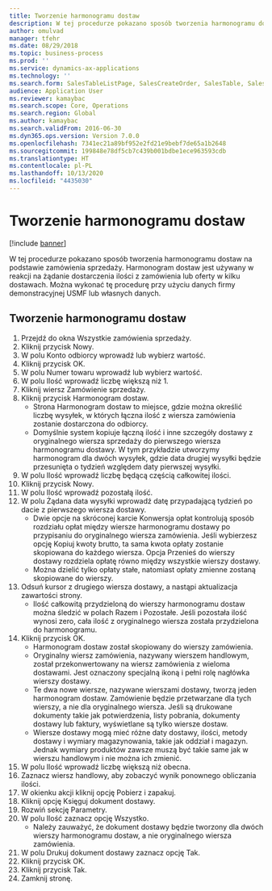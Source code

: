 ```yaml
---
title: Tworzenie harmonogramu dostaw
description: W tej procedurze pokazano sposób tworzenia harmonogramu dostaw na podstawie zamówienia sprzedaży.
author: omulvad
manager: tfehr
ms.date: 08/29/2018
ms.topic: business-process
ms.prod: ''
ms.service: dynamics-ax-applications
ms.technology: ''
ms.search.form: SalesTableListPage, SalesCreateOrder, SalesTable, SalesDeliverySchedule, SalesEditLines,  SrsReportViewerForm
audience: Application User
ms.reviewer: kamaybac
ms.search.scope: Core, Operations
ms.search.region: Global
ms.author: kamaybac
ms.search.validFrom: 2016-06-30
ms.dyn365.ops.version: Version 7.0.0
ms.openlocfilehash: 7341ec21a89bf952e2fd21e9bebf7de65a1b2648
ms.sourcegitcommit: 199848e78df5cb7c439b001bdbe1ece963593cdb
ms.translationtype: HT
ms.contentlocale: pl-PL
ms.lasthandoff: 10/13/2020
ms.locfileid: "4435030"
---
```

# <a name="create-delivery-schedule"></a>Tworzenie harmonogramu dostaw

[!include [banner](../../includes/banner.md)]

W tej procedurze pokazano sposób tworzenia harmonogramu dostaw na podstawie zamówienia sprzedaży. Harmonogram dostaw jest używany w reakcji na żądanie dostarczenia ilości z zamówienia lub oferty w kilku dostawach. Można wykonać tę procedurę przy użyciu danych firmy demonstracyjnej USMF lub własnych danych.


## <a name="create-delivery-schedule"></a>Tworzenie harmonogramu dostaw
1. Przejdź do okna Wszystkie zamówienia sprzedaży.
2. Kliknij przycisk Nowy.
3. W polu Konto odbiorcy wprowadź lub wybierz wartość.
4. Kliknij przycisk OK.
5. W polu Numer towaru wprowadź lub wybierz wartość.
6. W polu Ilość wprowadź liczbę większą niż 1.
7. Kliknij wiersz Zamówienie sprzedaży.
8. Kliknij przycisk Harmonogram dostaw.
    * Strona Harmonogram dostaw to miejsce, gdzie można określić liczbę wysyłek, w których łączna ilość z wiersza zamówienia zostanie dostarczona do odbiorcy.    
    * Domyślnie system kopiuje łączną ilość i inne szczegóły dostawy z oryginalnego wiersza sprzedaży do pierwszego wiersza harmonogramu dostawy. W tym przykładzie utworzymy harmonogram dla dwóch wysyłek, gdzie data drugiej wysyłki będzie przesunięta o tydzień względem daty pierwszej wysyłki.  
9. W polu Ilość wprowadź liczbę będącą częścią całkowitej ilości.
10. Kliknij przycisk Nowy.
11. W polu Ilość wprowadź pozostałą ilość.
12. W polu Żądana data wysyłki wprowadź datę przypadającą tydzień po dacie z pierwszego wiersza dostawy.
    * Dwie opcje na skróconej karcie Konwersja opłat kontrolują sposób rozdziału opłat między wiersze harmonogramu dostawy po przypisaniu do oryginalnego wiersza zamówienia. Jeśli wybierzesz opcję Kopiuj kwoty brutto, ta sama kwota opłaty zostanie skopiowana do każdego wiersza. Opcja Przenieś do wierszy dostawy rozdziela opłatę równo między wszystkie wierszy dostawy.  
    * Można dzielić tylko opłaty stałe, natomiast opłaty zmienne zostaną skopiowane do wierszy.  
13. Odsuń kursor z drugiego wiersza dostawy, a nastąpi aktualizacja zawartości strony.
    * Ilość całkowitą przydzieloną do wierszy harmonogramu dostaw można śledzić w polach Razem i Pozostałe. Jeśli pozostała ilość wynosi zero, cała ilość z oryginalnego wiersza została przydzielona do harmonogramu.   
14. Kliknij przycisk OK.
    * Harmonogram dostaw został skopiowany do wierszy zamówienia.   
    * Oryginalny wiersz zamówienia, nazywany wierszem handlowym, został przekonwertowany na wiersz zamówienia z wieloma dostawami. Jest oznaczony specjalną ikoną i pełni rolę nagłówka wierszy dostawy.  
    * Te dwa nowe wiersze, nazywane wierszami dostawy, tworzą jeden harmonogram dostaw. Zamówienie będzie przetwarzane dla tych wierszy, a nie dla oryginalnego wiersza. Jeśli są drukowane dokumenty takie jak potwierdzenia, listy pobrania, dokumenty dostawy lub faktury, wyświetlane są tylko wiersze dostaw.   
    * Wiersze dostawy mogą mieć różne daty dostawy, ilości, metody dostawy i wymiary magazynowania, takie jak oddział i magazyn. Jednak wymiary produktów zawsze muszą być takie same jak w wierszu handlowym i nie można ich zmienić.  
15. W polu Ilość wprowadź liczbę większą niż obecna.
16. Zaznacz wiersz handlowy, aby zobaczyć wynik ponownego obliczania ilości.
17. W okienku akcji kliknij opcję Pobierz i zapakuj.
18. Kliknij opcję Księguj dokument dostawy.
19. Rozwiń sekcję Parametry.
20. W polu Ilość zaznacz opcję Wszystko.
    * Należy zauważyć, że dokument dostawy będzie tworzony dla dwóch wierszy harmonogramu dostaw, a nie oryginalnego wiersza zamówienia.  
21. W polu Drukuj dokument dostawy zaznacz opcję Tak.
22. Kliknij przycisk OK.
23. Kliknij przycisk Tak.
24. Zamknij stronę.
